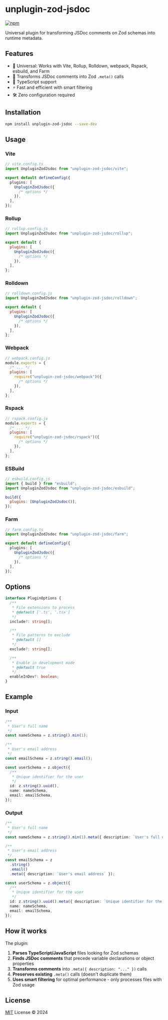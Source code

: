 # unplugin-zod-jsdoc

[![npm](https://img.shields.io/npm/v/unplugin-zod-jsdoc.svg)](https://npmjs.com/package/unplugin-zod-jsdoc)

Universal plugin for transforming JSDoc comments on Zod schemas into runtime metadata.

## Features

- 🔄 Universal: Works with Vite, Rollup, Rolldown, webpack, Rspack, esbuild, and Farm
- 📝 Transforms JSDoc comments into Zod `.meta()` calls
- 🎯 TypeScript support
- ⚡ Fast and efficient with smart filtering
- 🛠 Zero configuration required

## Installation

```bash
npm install unplugin-zod-jsdoc --save-dev
```

## Usage

### Vite

```typescript
// vite.config.ts
import UnpluginZodJsdoc from "unplugin-zod-jsdoc/vite";

export default defineConfig({
  plugins: [
    UnpluginZodJsdoc({
      /* options */
    }),
  ],
});
```

### Rollup

```javascript
// rollup.config.js
import UnpluginZodJsdoc from "unplugin-zod-jsdoc/rollup";

export default {
  plugins: [
    UnpluginZodJsdoc({
      /* options */
    }),
  ],
};
```

### Rolldown

```javascript
// rolldown.config.js
import UnpluginZodJsdoc from "unplugin-zod-jsdoc/rolldown";

export default {
  plugins: [
    UnpluginZodJsdoc({
      /* options */
    }),
  ],
};
```

### Webpack

```javascript
// webpack.config.js
module.exports = {
  /* ... */
  plugins: [
    require("unplugin-zod-jsdoc/webpack")({
      /* options */
    }),
  ],
};
```

### Rspack

```javascript
// rspack.config.js
module.exports = {
  /* ... */
  plugins: [
    require("unplugin-zod-jsdoc/rspack")({
      /* options */
    }),
  ],
};
```

### ESBuild

```javascript
// esbuild.config.js
import { build } from "esbuild";
import UnpluginZodJsdoc from "unplugin-zod-jsdoc/esbuild";

build({
  plugins: [UnpluginZodJsdoc()],
});
```

### Farm

```typescript
// farm.config.ts
import UnpluginZodJsdoc from "unplugin-zod-jsdoc/farm";

export default defineConfig({
  plugins: [
    UnpluginZodJsdoc({
      /* options */
    }),
  ],
});
```

## Options

```typescript
interface PluginOptions {
  /**
   * File extensions to process
   * @default ['.ts', '.tsx']
   */
  include?: string[];

  /**
   * File patterns to exclude
   * @default []
   */
  exclude?: string[];

  /**
   * Enable in development mode
   * @default true
   */
  enableInDev?: boolean;
}
```

## Example

### Input

```typescript
/**
 * User's full name
 */
const nameSchema = z.string().min(1);

/**
 * User's email address
 */
const emailSchema = z.string().email();

const userSchema = z.object({
  /**
   * Unique identifier for the user
   */
  id: z.string().uuid(),
  name: nameSchema,
  email: emailSchema,
});
```

### Output

```typescript
/**
 * User's full name
 */
const nameSchema = z.string().min(1).meta({ description: `User's full name` });

/**
 * User's email address
 */
const emailSchema = z
  .string()
  .email()
  .meta({ description: `User's email address` });

const userSchema = z.object({
  /**
   * Unique identifier for the user
   */
  id: z.string().uuid().meta({ description: `Unique identifier for the user` }),
  name: nameSchema,
  email: emailSchema,
});
```

## How it works

The plugin:

1. **Parses TypeScript/JavaScript** files looking for Zod schemas
2. **Finds JSDoc comments** that precede variable declarations or object properties
3. **Transforms comments** into `.meta({ description: "..." })` calls
4. **Preserves existing** `.meta()` calls (doesn't duplicate them)
5. **Uses smart filtering** for optimal performance - only processes files with Zod usage

## License

[MIT](./LICENSE) License © 2024
